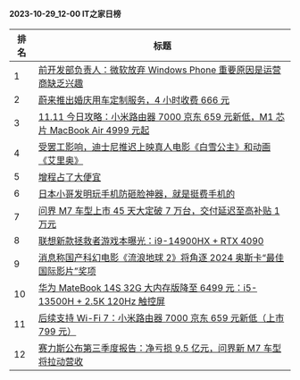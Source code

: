 #### 2023-10-29_12-00  IT之家日榜

| 排名 | 标题|
| --- | ---|
| 1 | [前开发部负责人：微软放弃 Windows Phone 重要原因是运营商缺乏兴趣](https://www.ithome.com/0/728/326.htm) |
| 2 | [蔚来推出婚庆用车定制服务，4 小时收费 666 元](https://www.ithome.com/0/728/270.htm) |
| 3 | [11.11 今日攻略：小米路由器 7000 京东 659 元新低，M1 芯片 MacBook Air 4999 元起](https://www.ithome.com/0/728/290.htm) |
| 4 | [受罢工影响，迪士尼推迟上映真人电影《白雪公主》和动画《艾里奥》](https://www.ithome.com/0/728/257.htm) |
| 5 | [增程占了大便宜](https://www.ithome.com/0/728/287.htm) |
| 6 | [日本小哥发明玩手机防砸脸神器，就是挺费手机的](https://www.ithome.com/0/728/241.htm) |
| 7 | [问界 M7 车型上市 45 天大定破 7 万台，交付延迟至高补贴 1 万元](https://www.ithome.com/0/728/279.htm) |
| 8 | [联想新款拯救者游戏本曝光：i9-14900HX + RTX 4090](https://www.ithome.com/0/728/302.htm) |
| 9 | [消息称国产科幻电影《流浪地球 2》将角逐 2024 奥斯卡“最佳国际影片”奖项](https://www.ithome.com/0/728/236.htm) |
| 10 | [华为 MateBook 14S 32G 大内存版降至 6499 元：i5-13500H + 2.5K 120Hz 触控屏](https://www.ithome.com/0/728/322.htm) |
| 11 | [后续支持 Wi-Fi 7：小米路由器 7000 京东 659 元新低（上市 799 元）](https://www.ithome.com/0/728/243.htm) |
| 12 | [赛力斯公布第三季度报告：净亏损 9.5 亿元，问界新 M7 车型将拉动营收](https://www.ithome.com/0/728/231.htm) |
